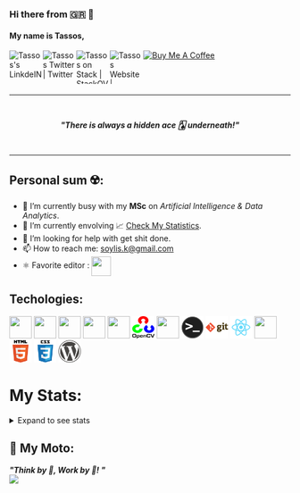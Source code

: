 ### Hi there from 🇬🇷 👋
#### My name is Tassos,

<a href="https://www.linkedin.com/in/tasos-karageorgiadis-ece/" rel="noopener noreferrer" target="_blank">
  <img height="60" width="60" align="left" alt="Tassos's LinkdeIN" src="https://img.icons8.com/bubbles/200/000000/linkedin.png" />
</a>

<a href="https://twitter.com/k_tassos13" rel="noopener noreferrer" target="_blank">
  <img align="left" alt="Tassos Twitter | Twitter" height="60" width="60" src="https://img.icons8.com/plasticine/100/undefined/twitter.png" />
</a>


<a href="https://stackoverflow.com/users/9870435/tassosk" rel="noopener noreferrer" target="_blank">
  <img align="left" alt="Tassos on Stack | StackOVF" height="60" width="60" src="https://img.icons8.com/color/48/000000/stackoverflow.png"/>
</a>
<!--Icons made by <a href="https://www.flaticon.com/free-icon/browser_634060" title="prettycons">prettycons</a> from <a href="https://www.flaticon.com/" title="Flaticon"> www.flaticon.com</a> -->

<a href="https://tassosblackg.github.io/" title="Website" rel="noopener noreferrer" target="_blank">
  <img align="left" alt="Tassos Website | Github.io" height="60" width="60" src="https://img.icons8.com/dotty/80/000000/portfolio.png" />
  
</a>



<a href="https://www.buymeacoffee.com/tassosblackg" target="_blank"><img src="https://cdn.buymeacoffee.com/buttons/default-orange.png" alt="Buy Me A Coffee" height="60" width="174"></a>


<br />
<br />


----------------------------------------------------------------------------------------------------------------------------------------------------
<br />

 
 <p align="center"><em> <b> "There is always a hidden ace 🂡 underneath!" </b></em></p>
  
  
<br />

----------------------------------------------------------------------------------------------------------------------------------------------------


## Personal sum :radioactive::
- 🔭 I’m currently busy with my <b>MSc</b> on <em>Artificial Intelligence & Data Analytics</em>.
- 🌱 I’m currently envolving 📈 [Check My Statistics](#my-stats).
- 🤔 I’m looking for help with get shit done.
- 📫 How to reach me: soylis.k@gmail.com
- :atom_symbol: Favorite editor :  <img width="35" height="35" align="center" valign="center" src="https://img.icons8.com/ios-filled/50/000000/atom-editor.png"/>

[comment]: <- ⚡ Fun fact: My secret mission is to achieve this commit history,>


[comment]: <![githistory](sn.png)>


[comment]: <I guess, all I have to do is being consistent:zany_face:! (or not [Check This Out](https://github.com/gokhankuyucak/fakehistory) )>

## Techologies:
<p>
  <img height="40" width="40" src="https://img.icons8.com/dusk/128/000000/python.png">
  <img height="40" width="40" src="https://img.icons8.com/color/240/000000/c-programming.png">
  <img height="40" width="40" src="https://img.icons8.com/color/240/000000/c-plus-plus-logo.png">
  <img height="40" width="40" src="https://img.icons8.com/color/240/000000/tensorflow.png">
  <img height="40" width="40" src="https://img.icons8.com/bubbles/50/000000/r.png">
  <img height="40" width="40" src="https://raw.githubusercontent.com/github/explore/80688e429a7d4ef2fca1e82350fe8e3517d3494d/topics/opencv/opencv.png">
  <img height="40" width="40" src="https://img.icons8.com/fluent/48/000000/matlab.png">
  <img height="40" width="40" src="https://raw.githubusercontent.com/github/explore/80688e429a7d4ef2fca1e82350fe8e3517d3494d/topics/terminal/terminal.png">
  <img height="40" width="40" src="https://raw.githubusercontent.com/github/explore/80688e429a7d4ef2fca1e82350fe8e3517d3494d/topics/git/git.png">
  
  <img height="40" width="40" src="https://raw.githubusercontent.com/github/explore/80688e429a7d4ef2fca1e82350fe8e3517d3494d/topics/react/react.png">
  <img height="40" width="40" src="https://img.icons8.com/color/48/000000/nodejs.png"/>
  <img height="40" width="40" src="https://raw.githubusercontent.com/github/explore/80688e429a7d4ef2fca1e82350fe8e3517d3494d/topics/html/html.png">
  <img height="40" width="40" src="https://raw.githubusercontent.com/github/explore/80688e429a7d4ef2fca1e82350fe8e3517d3494d/topics/css/css.png">
  <img height="40" width="40" src="https://raw.githubusercontent.com/github/explore/80688e429a7d4ef2fca1e82350fe8e3517d3494d/topics/wordpress/wordpress.png">
 </p>

# My Stats:
<details title="Expand to see stats">
  
  <summary> Expand to see stats </summary>
<p align="left"> <img src="https://github-readme-stats.vercel.app/api?username=tassosblackg&show_icons=true&theme=gotham" alt="tassosblackg" />
  
<p aling="right"><img src="https://github-readme-stats.vercel.app/api/top-langs/?username=tassosblackg&layout=compact&theme=gotham" alt=""/>

📈 ***Dev Stats per Week***
<br />

<!--START_SECTION:waka-->

```text
Other    23 hrs 53 mins  ███████████████████████▒░   93.74 %
```

<!--END_SECTION:waka-->
<br />

</details>


## :anger: My Moto:

***"Think by :heartbeat:, Work by :muscle:! "***  
![](https://visitor-badge.glitch.me/badge?page_id=tassosblackg)
